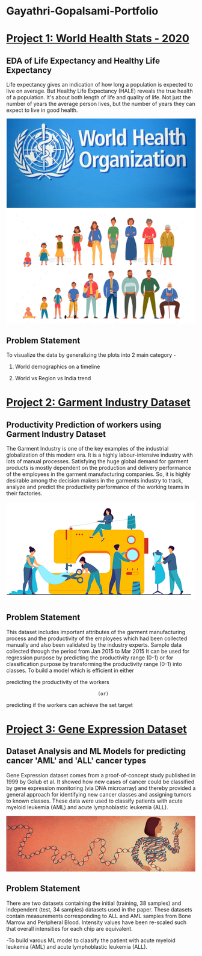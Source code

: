 # Gayathri-Gopalsami-Portfolio


# [Project 1: World Health Stats - 2020](https://github.com/gayathrig21/WorldHealthStats2020)

  ## EDA of Life Expectancy and Healthy Life Expectancy

  Life expectancy gives an indication of how long a population is expected to live on average. 
  But Healthy Life Expectancy (HALE) reveals the true health of a population. It's about both length of life and quality of life. Not just the number of years the average person lives, but the number of years they can expect to live in good health.

  ![alt text](https://github.com/gayathrig21/WorldHealthStats2020/blob/main/LEvsHALE.png?raw=true)

  ## Problem Statement 

  To visualize the data by generalizing the plots into 2 main category -
  
  1) World demographics on a timeline
 
  2) World vs Region vs India trend

# [Project 2: Garment Industry Dataset](https://github.com/gayathrig21/GarmentIndustryDataset)  

  ## Productivity Prediction of workers using Garment Industry Dataset

  The Garment Industry is one of the key examples of the industrial globalization of this modern era. It is a highly labour-intensive industry with lots of manual processes. 
  Satisfying the huge global demand for garment products is mostly dependent on the production and delivery performance of the employees in the garment manufacturing companies. 
  So, it is highly desirable among the decision makers in the garments industry to track, analyze and predict the productivity performance of the working teams in their   factories.

  ![alt text](https://github.com/gayathrig21/GarmentIndustryDataset/blob/main/GarmentIndustry.png?raw=true)


  ## Problem Statement

  This dataset includes important attributes of the garment manufacturing process and the productivity of the employees which had been collected manually and also been validated by the industry experts. 
  Sample data collected through the period from Jan 2015 to Mar 2015
  It can be used for regression purpose by predicting the productivity range (0-1) or for classification purpose by transforming the productivity range (0-1) into 
  classes.
  To build a model which is efficient in either

  predicting the productivity of the workers 

                                      (or)

  predicting if the workers can achieve the set target
  
  # [Project 3: Gene Expression Dataset](https://github.com/gayathrig21/Gene-Expression-Dataset)

  ## Dataset Analysis and ML Models for predicting cancer 'AML' and 'ALL' cancer types

  Gene Expression dataset comes from a proof-of-concept study published in 1999 by Golub et al. It showed how new cases of cancer could be classified by gene expression monitoring (via DNA microarray) and thereby provided a general approach for identifying new cancer classes and assigning tumors to known classes. These data were used to classify patients with acute myeloid leukemia (AML) and acute lymphoblastic leukemia (ALL).

  ![alt text](https://github.com/gayathrig21/Gene-Expression-Dataset/blob/main/GeneExpression.png?raw=true)

  ## Problem Statement
  There are two datasets containing the initial (training, 38 samples) and independent (test, 34 samples) datasets used in the paper. These datasets contain measurements corresponding to ALL and AML samples from Bone Marrow and Peripheral Blood. Intensity values have been re-scaled such that overall intensities for each chip are equivalent.

  -To build varous ML model to claasify the patient with acute myeloid leukemia (AML) and acute lymphoblastic leukemia (ALL).

